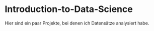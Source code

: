 # Introduction-to-Data-Science
Hier sind ein paar Projekte, bei denen ich Datensätze analysiert habe.
